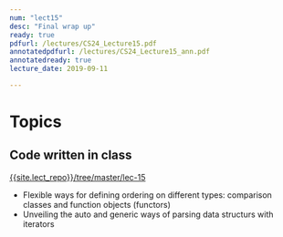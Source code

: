 ```yaml
---
num: "lect15"
desc: "Final wrap up"
ready: true
pdfurl: /lectures/CS24_Lecture15.pdf
annotatedpdfurl: /lectures/CS24_Lecture15_ann.pdf
annotatedready: true
lecture_date: 2019-09-11

---
```

# Topics

## Code written in class
[{{site.lect_repo}}/tree/master/lec-15]({{site.lect_repo}}/tree/master/lec-15)

* Flexible ways for defining ordering on different types: comparison classes and function objects (functors)
* Unveiling the auto and generic ways of parsing data structurs with iterators
